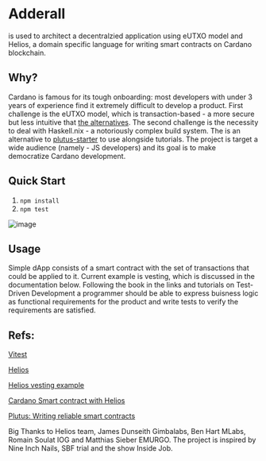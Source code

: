 # Adderall 

is used to architect a decentralzied application using eUTXO model and Helios, a domain specific language for writing smart contracts on Cardano blockchain.

## Why?
Cardano is famous for its tough onboarding: most developers with under 3 years of experience find it extremely difficult to develop a product. First challenge is the eUTXO model, which is transaction-based - a more secure but less intuitive that [the alternatives]([url](https://jcliff.medium.com/intro-to-blockchain-utxo-vs-account-based-89b9a01cd4f5)). The second challenge is the necessity to deal with Haskell.nix - a notoriously complex build system. 
The is an alternative to [plutus-starter](https://github.com/input-output-hk/plutus-starter) to use alongside tutorials. 
The project is target a wide audience (namely - JS developers) and its goal is to make democratize Cardano development.

## Quick Start
1. `npm install`
2. `npm test`

![image](https://github.com/aleeusgr/potential-robot/assets/36756030/fc378aff-6a9a-45c7-82ad-6b2050eda582)


## Usage
Simple dApp consists of a smart contract with the set of transactions that could be applied to it. Current example is vesting, which is discussed in the documentation below. Following the book in the links and tutorials on Test-Driven Development a programmer should be able to express buisness logic as functional requirements for the product and write tests to verify the requirements are satisfied.

## Refs:
[Vitest](https://vitest.dev/)

[Helios](https://github.com/Hyperion-BT/helios)

[Helios vesting example](https://github.com/lley154/helios-examples/tree/main/vesting)

[Cardano Smart contract with Helios](https://github.com/lley154/helios-examples/blob/main/docs/Cardano%20Smart%20Contracts%20with%20Helios.pdf)

[Plutus: Writing reliable smart contracts](https://leanpub.com/plutus-smart-contracts) 

Big Thanks to Helios team, James Dunseith Gimbalabs, Ben Hart MLabs, Romain Soulat IOG and Matthias Sieber EMURGO.
The project is inspired by Nine Inch Nails, SBF trial and the show Inside Job.
